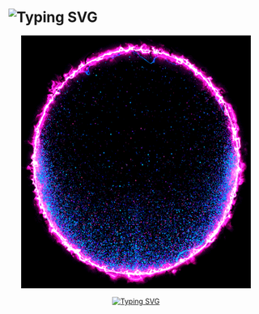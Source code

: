<h1 align="left"><img src="https://readme-typing-svg.demolab.com?font=Fira+Code&weight=700&pause=100&color=0697F7&background=FF1D5A00&random=true&width=435&lines=w00lfff+Playground+%F0%9F%91%8B" alt="Typing SVG" /></h1>
<p align="center"><img src="https://raw.githubusercontent.com/w00lfff/w00lfff/refs/heads/main/media/fxVEx.gif" width="90%" height="500"/></p>

<div align="center">
  <a href="https://git.io/typing-svg">
    <img src="https://readme-typing-svg.demolab.com?font=Fira+Code&pause=500&color=FF0000&width=480&lines=On+journey+to+become+a+great+Hacker." alt="Typing SVG" />
  </a>
</div>



